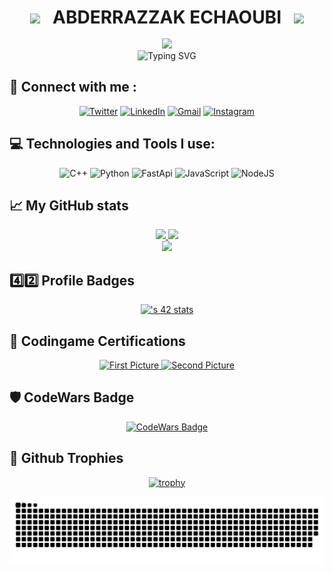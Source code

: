  <div align="center">

# <img src="https://user-images.githubusercontent.com/74038190/213844263-a8897a51-32f4-4b3b-b5c2-e1528b89f6f3.png" width="50px" /> &nbsp; ABDERRAZZAK ECHAOUBI &nbsp; <img src="https://user-images.githubusercontent.com/74038190/213844263-a8897a51-32f4-4b3b-b5c2-e1528b89f6f3.png" width="50px" />

</div>

<p align="center">  
<img src="https://user-images.githubusercontent.com/74038190/212748842-9fcbad5b-6173-4175-8a61-521f3dbb7514.gif" style="margin-top: -16px;max-width: 100%;"><br>
<img src="https://readme-typing-svg.herokuapp.com?font=Fira+Code&pause=1000&color=21F901&center=true&width=500&vCenter=true&lines=Welcome+to+my+Github+Profile;I'm+ABDERRAZZAK+ECHAOUBI+(AIZEN);I'm+studying+Computer+Engineering+at+1337" alt="Typing SVG" />
</p>

## 🔗 Connect with me :

 <div align="center">
  
[![Twitter](https://img.shields.io/badge/Twitter-%231DA1F2.svg?style=for-the-badge&logo=Twitter&logoColor=white&link=https://twitter.com/echaoubiabdo)](https://twitter.com/echaoubiabdo)
[![LinkedIn](https://img.shields.io/badge/linkedin-%230077B5.svg?style=for-the-badge&logo=linkedin&logoColor=white)](https://www.linkedin.com/in/echaoubi/)
[![Gmail](https://img.shields.io/badge/Gmail-D14836?style=for-the-badge&logo=gmail&logoColor=white&link=mailto:echaoubiabderrazzak@gmail.com)](mailto:echaoubiabderrazzak@gmail.com)
[![Instagram](https://img.shields.io/badge/Instagram-%23E4405F.svg?style=for-the-badge&logo=Instagram&logoColor=white&link=https://www.instagram.com/eshaubi_/)](https://www.instagram.com/eshaubi_/)

</div>

## 💻 Technologies and Tools I use:

 <div align="center">

![C++](https://img.shields.io/badge/c++-%2300599C.svg?style=for-the-badge&logo=c%2B%2B&logoColor=white)
![Python](https://img.shields.io/badge/Python-3670A0?style=for-the-badge&logo=python&logoColor=yellow)
![FastApi](https://img.shields.io/badge/fastapi-009688?style=for-the-badge&logo=fastapi&logoColor=white)
![JavaScript](https://img.shields.io/badge/javascript-%23323330.svg?style=for-the-badge&logo=javascript&logoColor=%23F7DF1E)
![NodeJS](https://img.shields.io/badge/node.js-6DA55F?style=for-the-badge&logo=node.js&logoColor=white)

  </div>

## 📈 My GitHub stats

<div align="center" >
<a  href="https://github.com/echaoubi">

<img src="https://github-readme-stats.vercel.app/api?username=echaoubi&show_icons=true&theme=radical" style="    height: 180px;">
<img src="https://github-readme-stats.vercel.app/api/top-langs/?username=echaoubi&layout=compact&theme=dracula" style="    height: 180px;">

</a>
 <br>

<img src="https://github.com/SP-XD/SP-XD/blob/main/images/this_page_is.gif?raw=true"  width="40%"/>

</div>

## 4️⃣2️⃣ Profile Badges

 <div align="center">

[![<username>'s 42 stats](https://badge.mediaplus.ma/darkblue/aechaoub)](https://github.com/echaoubi)

 </div>
 
## 🌟 Codingame Certifications

<div align="center">
    <a href="https://www.codingame.com/certification/jc028JlTJrScp8GNbyfawQ">
        <img src="./CERTIFICATIONCodingspeed.png" alt="First Picture" width="45%">
    </a>
    <a href="https://www.codingame.com/certification/i8WscaY0-sbX9qjPJhfFWA">
        <img src="./CERTIFICATIONArtificialIntelligence.png" alt="Second Picture" width="45%">
    </a>
</div>




## 🛡️ CodeWars Badge

 <div align="center">

[![CodeWars Badge](https://www.codewars.com/users/abdochaoubi/badges/large)](https://www.codewars.com/users/abdochaoubi)

 </div>


## 🏅 Github Trophies

 <div align="center">

[![trophy](https://github-profile-trophy.vercel.app/?username=echaoubi&theme=onedark&row=1&column=6)](https://github.com/ryo-ma/github-profile-trophy)

 </div>

 <p align="center">
  <img  src="https://raw.githubusercontent.com/Elanza-48/Elanza-48/main/resources/img/github-contribution-grid-snake.svg"
    alt="example" />
</p>
